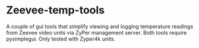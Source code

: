 # Zeevee-temp-tools
A couple of gui tools that simplify viewing and logging temperature readings from Zeevee video units via ZyPer management server. Both tools require pysimplegui. Only tested with Zyper4k units. 
